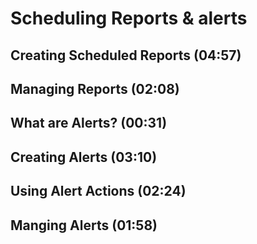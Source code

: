 # Scheduling Reports & alerts
## Creating Scheduled Reports (04:57)
## Managing Reports (02:08)
## What are Alerts? (00:31)
## Creating Alerts (03:10)
## Using Alert Actions (02:24)
## Manging Alerts (01:58)
